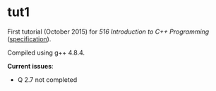 # tut1

First tutorial (October 2015) for _516 Introduction to C++ Programming_ ([specification](http://www.doc.ic.ac.uk/~wjk/C++Intro/RobMillerE2.html)).

Compiled using g++ 4.8.4.

__Current issues__:
- Q 2.7 not completed
